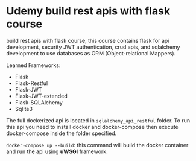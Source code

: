 # Udemy build rest apis with flask course

build rest apis with flask course, this course contains flask for api development, security JWT authentication,
crud apis, and sqlalchemy development to use databases as ORM (Object-relational Mappers).

Learned Frameworks:

- Flask
- Flask-Restful
- Flask-JWT
- Flask-JWT-extended
- Flask-SQLAlchemy
- Sqlite3

The full dockerized api is located in `sqlalchemy_api_restful` folder. To run this api you need to install docker and docker-compose then execute docker-compose inside the folder specified.

`docker-compose up --build`: this command will build the docker container and run the api using **uWSGI** framework.